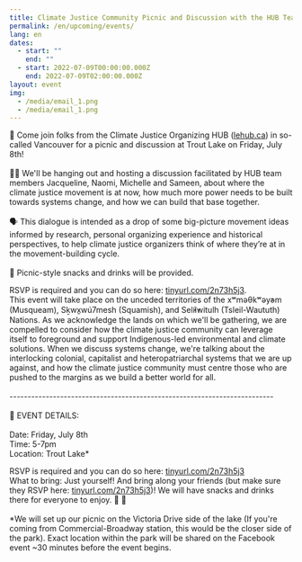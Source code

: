 ```yaml
---
title: Climate Justice Community Picnic and Discussion with the HUB Team
permalink: /en/upcoming/events/
lang: en
dates:
  - start: ""
    end: ""
  - start: 2022-07-09T00:00:00.000Z
    end: 2022-07-09T02:00:00.000Z
layout: event
img:
  - /media/email_1.png
  - /media/email_1.png
---
```

🌱 Come join folks from the Climate Justice Organizing HUB ([lehub.ca](http://lehub.ca/)) in so-called Vancouver for a picnic and discussion at Trout Lake on Friday, July 8th!\
\
✊🏾 We'll be hanging out and hosting a discussion facilitated by HUB team members Jacqueline, Naomi, Michelle and Sameen, about where the climate justice movement is at now, how much more power needs to be built towards systems change, and how we can build that base together.\
\
🗣 This dialogue is intended as a drop of some big-picture movement ideas informed by research, personal organizing experience and historical perspectives, to help climate justice organizers think of where they’re at in the movement-building cycle.\
\
🧺 Picnic-style snacks and drinks will be provided.

RSVP is required and you can do so here: [tinyurl.com/2n73h5j3](tinyurl.com/2n73h5j3).\
This event will take place on the unceded territories of the xʷməθkʷəy̓əm (Musqueam), Sḵwx̱wú7mesh (Squamish), and Sel̓íl̓witulh (Tsleil-Waututh) Nations. As we acknowledge the lands on which we'll be gathering, we are compelled to consider how the climate justice community can leverage itself to foreground and support Indigenous-led environmental and climate solutions. When we discuss systems change, we're talking about the interlocking colonial, capitalist and heteropatriarchal systems that we are up against, and how the climate justice community must centre those who are pushed to the margins as we build a better world for all.\
\
-------------------------------------------------------------------------\
\
🌺 EVENT DETAILS:\
\
Date: Friday, July 8th\
Time: 5-7pm\
Location: Trout Lake*

RSVP is required and you can do so here: [tinyurl.com/2n73h5j3](tinyurl.com/2n73h5j3)\
What to bring: Just yourself! And bring along your friends (but make sure they RSVP here: [tinyurl.com/2n73h5j3](tinyurl.com/2n73h5j3))! We will have snacks and drinks there for everyone to enjoy. 🍪 🧃\
\
*We will set up our picnic on the Victoria Drive side of the lake (If you're coming from Commercial-Broadway station, this would be the closer side of the park). Exact location within the park will be shared on the Facebook event ~30 minutes before the event begins.